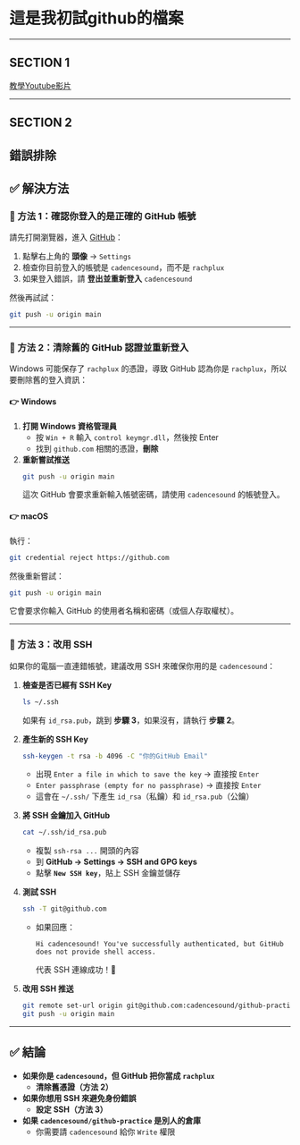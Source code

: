 
# 這是我初試github的檔案
---
SECTION 1
---
[教學Youtube影片](https://youtu.be/FKXRiAiQFiY?si=ZVXTavbVvuIIuZEP)

---
SECTION 2 
---

## 錯誤排除


## **✅ 解決方法**
### **🔹 方法 1：確認你登入的是正確的 GitHub 帳號**
請先打開瀏覽器，進入 [GitHub](https://github.com/)：
1. 點擊右上角的 **頭像** → `Settings`
2. 檢查你目前登入的帳號是 `cadencesound`，而不是 `rachplux`
3. 如果登入錯誤，請 **登出並重新登入** `cadencesound`  

然後再試試：
```sh
git push -u origin main
```

---

### **🔹 方法 2：清除舊的 GitHub 認證並重新登入**
Windows 可能保存了 `rachplux` 的憑證，導致 GitHub 認為你是 `rachplux`，所以要刪除舊的登入資訊：

#### **👉 Windows**
1. **打開 Windows 資格管理員**
   - 按 `Win + R` 輸入 `control keymgr.dll`，然後按 Enter
   - 找到 `github.com` 相關的憑證，**刪除**
2. **重新嘗試推送**
   ```sh
   git push -u origin main
   ```
   這次 GitHub 會要求重新輸入帳號密碼，請使用 `cadencesound` 的帳號登入。

#### **👉 macOS**
執行：
```sh
git credential reject https://github.com
```
然後重新嘗試：
```sh
git push -u origin main
```
它會要求你輸入 GitHub 的使用者名稱和密碼（或個人存取權杖）。

---

### **🔹 方法 3：改用 SSH**
如果你的電腦一直連錯帳號，建議改用 SSH 來確保你用的是 `cadencesound`：
1. **檢查是否已經有 SSH Key**
   ```sh
   ls ~/.ssh
   ```
   如果有 `id_rsa.pub`，跳到 **步驟 3**，如果沒有，請執行 **步驟 2**。

2. **產生新的 SSH Key**
   ```sh
   ssh-keygen -t rsa -b 4096 -C "你的GitHub Email"
   ```
   - 出現 `Enter a file in which to save the key` → 直接按 `Enter`
   - `Enter passphrase (empty for no passphrase)` → 直接按 `Enter`
   - 這會在 `~/.ssh/` 下產生 `id_rsa`（私鑰）和 `id_rsa.pub`（公鑰）

3. **將 SSH 金鑰加入 GitHub**
   ```sh
   cat ~/.ssh/id_rsa.pub
   ```
   - 複製 `ssh-rsa ...` 開頭的內容
   - 到 **GitHub → Settings → SSH and GPG keys**
   - 點擊 **`New SSH key`**，貼上 SSH 金鑰並儲存

4. **測試 SSH**
   ```sh
   ssh -T git@github.com
   ```
   - 如果回應：
     ```
     Hi cadencesound! You've successfully authenticated, but GitHub does not provide shell access.
     ```
     代表 SSH 連線成功！🎉

5. **改用 SSH 推送**
   ```sh
   git remote set-url origin git@github.com:cadencesound/github-practice.git
   git push -u origin main
   ```

---

## **✅ 結論**
- **如果你是 `cadencesound`，但 GitHub 把你當成 `rachplux`**
  - **清除舊憑證（方法 2）**
- **如果你想用 SSH 來避免身份錯誤**
  - **設定 SSH（方法 3）**
- **如果 `cadencesound/github-practice` 是別人的倉庫**
  - 你需要請 `cadencesound` 給你 `Write` 權限
